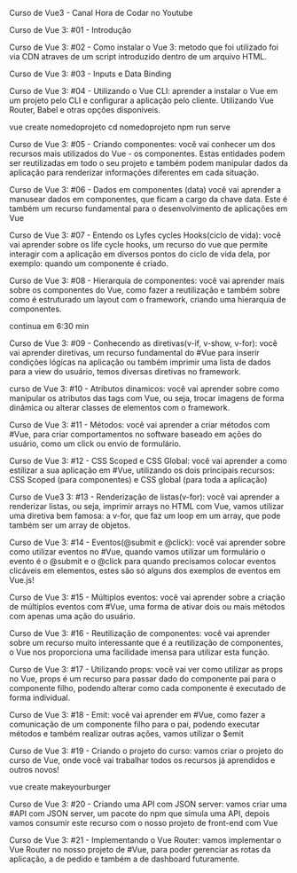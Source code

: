 Curso de Vue3 - Canal Hora de Codar no Youtube 

Curso de Vue 3: #01 - Introdução

Curso de Vue 3: #02 - Como instalar o Vue 3:
metodo que foi utilizado foi via CDN atraves de um script introduzido dentro de um arquivo HTML.

Curso de Vue 3: #03 - Inputs e Data Binding

Curso de Vue 3: #04 - Utilizando o Vue CLI:
aprender a instalar o Vue em um projeto pelo CLI e configurar a aplicação pelo cliente. Utilizando Vue Router, Babel e otras opções disponiveis.

vue create nomedoprojeto
cd nomedoprojeto
npm run serve

Curso de Vue 3: #05 - Criando componentes:
você vai conhecer um dos recursos mais utilizados do Vue - os componentes. Estas entidades podem ser reutilizadas em todo o seu projeto e também podem manipular dados da aplicação para renderizar informações diferentes em cada situação.

Curso de Vue 3: #06 - Dados em componentes (data)
você vai aprender a manusear dados em componentes, que ficam a cargo da chave data. Este é também um recurso fundamental para o desenvolvimento de aplicações em Vue

Curso de Vue 3: #07 - Entendo os Lyfes cycles Hooks(ciclo de vida):
você vai aprender sobre os life cycle hooks, um recurso do vue que permite interagir com a aplicação em diversos pontos do ciclo de vida dela, por exemplo: quando um componente é criado.

Curso de Vue 3: #08 - Hierarquia de componentes:
você vai aprender mais sobre os componentes do Vue, como fazer a reutilização e também sobre como é estruturado um layout com o framework, criando uma hierarquia de componentes.

continua em 6:30 min

Curso de Vue 3: #09 - Conhecendo as diretivas(v-if, v-show, v-for):
você vai aprender diretivas, um recurso fundamental do #Vue para inserir condições lógicas na aplicação ou também imprimir uma lista de dados para a view do usuário, temos diversas diretivas no framework.

curso de Vue 3: #10 - Atributos dinamicos:
você vai aprender sobre como manipular os atributos das tags com Vue, ou seja, trocar imagens de forma dinâmica ou alterar classes de elementos com o framework.

Curso de Vue 3: #11 - Métodos:
você vai aprender a criar métodos com #Vue, para criar comportamentos no software baseado em ações do usuário, como um click ou envio de formulário.

Curso de Vue 3: #12 - CSS Scoped e CSS Global:
você vai aprender a como estilizar a sua aplicação em #Vue, utilizando os dois principais recursos: CSS Scoped (para componentes) e CSS global (para toda a aplicação)

Curso de Vue3 3: #13 - Renderização de listas(v-for):
você vai aprender a renderizar listas, ou seja, imprimir arrays no HTML com Vue, vamos utilizar uma diretiva bem famosa: a v-for, que faz um loop em um array, que pode também ser um array de objetos.

Curso de Vue 3: #14 - Eventos(@submit e @click):
você vai aprender sobre como utilizar eventos no #Vue, quando vamos utilizar um formulário o evento é o @submit e o @click para quando precisamos colocar eventos clicáveis em elementos, estes são só alguns dos exemplos de eventos em Vue.js!

Curso de Vue 3: #15 - Múltiplos eventos:
você vai aprender sobre a criação de múltiplos eventos com #Vue, uma forma de ativar dois ou mais métodos com apenas uma ação do usuário.

Curso de Vue 3: #16 - Reutilização de componentes:
você vai aprender sobre um recurso muito interessante que é a reutilização de componentes, o  Vue nos proporciona uma facilidade imensa para utilizar esta função.

Curso de Vue 3: #17 - Utilizando props:
você vai ver como utilizar as props no Vue, props é um recurso para passar dado do componente pai para o componente filho, podendo alterar como cada componente é executado de forma individual.

Curso de Vue 3: #18 - Emit:
você vai aprender em #Vue, como fazer a comunicação de um componente filho para o pai, podendo executar métodos e também realizar outras ações, vamos utilizar o $emit

Curso de Vue 3: #19 - Criando o projeto do curso:
vamos criar o projeto do curso de Vue, onde você vai trabalhar todos os recursos já aprendidos e outros novos!

vue create makeyourburger

Curso de Vue 3: #20 - Criando uma API com JSON server:
vamos criar uma #API com JSON server, um pacote do npm que simula uma API, depois vamos consumir este recurso com o nosso projeto de front-end com Vue

Curso de Vue 3: #21 - Implementando o Vue Router:
vamos implementar o Vue Router no nosso projeto de #Vue, para poder gerenciar as rotas da aplicação, a de pedido e também a de dashboard futuramente.




